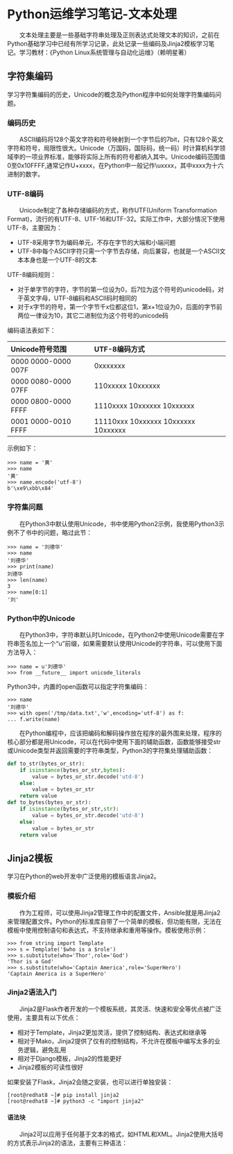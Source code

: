 # Python运维学习笔记-文本处理
&#8195;&#8195;文本处理主要是一些基础字符串处理及正则表达式处理文本的知识，之前在Python基础学习中已经有所学习记录，此处记录一些编码及Jinja2模板学习笔记。学习教材：《Python Linux系统管理与自动化运维》（赖明星著）
## 字符集编码
学习字符集编码的历史，Unicode的概念及Python程序中如何处理字符集编码问题。
### 编码历史
&#8195;&#8195;ASCII编码将128个英文字符和符号映射到一个字节后的7bit，只有128个英文字符和符号，局限性很大。Unicode（万国码，国际码，统一码）时计算机科学领域李的一项业界标准，能够将实际上所有的符号都纳入其中。Unicode编码范围值0至0x10FFFF,通常记作U+xxxx，在Python中一般记作\uxxxx，其中xxxx为十六进制的数字。
### UTF-8编码
&#8195;&#8195;Unicode制定了各种存储编码的方式，称作UTF(Uniform Transformation Format)，流行的有UTF-8、UTF-16和UTF-32。实际工作中，大部分情况下使用UTF-8，主要因为：
- UTF-8采用字节为编码单元，不存在字节的大端和小端问题
- UTF-8中每个ASCII字符只需一个字节去存储，向后兼容，也就是一个ASCII文本本身也是一个UTF-8的文本

UTF-8编码规则：
- 对于单字节的字符，字节的第一位设为0，后7位为这个符号的unicode码，对于英文字母，UTF-8编码和ASCII码时相同的
- 对于x字节的符号，第一个字节千x位都这位1，第x+1位设为0，后面的字节前两位一律设为10，其它二进制位为这个符号的unicode码

编码语法表如下：

Unicode符号范围|UTF-8编码方式
:---|:---
0000 0000-0000 007F|0xxxxxxx
0000 0080-0000 07FF|110xxxxx 10xxxxxx
0000 0800-0000 FFFF|1110xxxx 10xxxxxx 10xxxxxx
0001 0000-0010 FFFF|11110xxx 10xxxxxx 10xxxxxx 10xxxxxx

示例如下：
```
>>> name = '黄'
>>> name
'黄'
>>> name.encode('utf-8')
b'\xe9\xbb\x84'
```
### 字符集问题
&#8195;&#8195;在Python3中默认使用Unicode，书中使用Python2示例，我使用Python3示例不了书中的问题，略过此节：
```
>>> name = '刘德华'
>>> name
'刘德华'
>>> print(name)
刘德华
>>> len(name)
3
>>> name[0:1]
'刘'
```
### Python中的Unicode
&#8195;&#8195;在Python3中，字符串默认时Unicode，在Python2中使用Unicode需要在字符串签名加上一个“u”前缀，如果需要默认使用Unicode的字符串，可以使用下面方法导入：
```
>>> name = u'刘德华'
>>> from __future__ import unicode_literals
```
Python3中，内置的open函数可以指定字符集编码：
```
>>> name
'刘德华'
>>> with open('/tmp/data.txt','w',encoding='utf-8') as f:
... f.write(name)
```
&#8195;&#8195;在Python编程中，应该把编码和解码操作放在程序的最外围来处理，程序的核心部分都是用Unicode，可以在代码中使用下面的辅助函数，函数能够接受str或Unicode类型并返回需要的字符串类型，Python3的字符集处理辅助函数：
```python
def to_str(bytes_or_str):
    if isinstance(bytes_or_str,bytes):
        value = bytes_or_str.decode('utd-8')
    else:
        value = bytes_or_str
    return value
def to_bytes(bytes_or_str):
    if isinstance(bytes_or_str,str):
        value = bytes_or_str.decode('utd-8')
    else:
        value = bytes_or_str
    return value
```
## Jinja2模板
学习在Python的web开发中广泛使用的模板语言Jinja2。
### 模板介绍
&#8195;&#8195;作为工程师，可以使用Jinja2管理工作中的配置文件，Ansible就是用Jinja2来管理配置文件。Python的标准库自带了一个简单的模板，但功能有限，无法在模板中使用控制语句和表达式，不支持继承和重用等操作。模板使用示例：
```
>>> from string import Template
>>> s = Template('$who is a $role')
>>> s.substitute(who='Thor',role='God')
'Thor is a God'
>>> s.substitute(who='Captain America',role='SuperHero')
'Captain America is a SuperHero'
```
### Jinja2语法入门
&#8195;&#8195;Jinja2是Flask作者开发的一个模板系统，其灵活、快速和安全等优点被广泛使用，主要具有以下优点：
- 相对于Template，Jinja2更加灵活，提供了控制结构、表达式和继承等
- 相对于Mako，Jinja2提供了仅有的控制结构，不允许在模板中编写太多的业务逻辑，避免乱用
- 相对于Django模板，Jinja2的性能更好
- Jinja2模板的可读性很好

如果安装了Flask，Jinja2会随之安装，也可以进行单独安装：
```
[root@redhat8 ~]# pip install jinja2
[root@redhat8 ~]# python3 -c "import jinja2"
```
#### 语法块
&#8195;&#8195;Jinja2可以应用于任何基于文本的格式，如HTML和XML。Jinja2使用大括号的方式表示Jinja2的语法，主要有三种语法：

